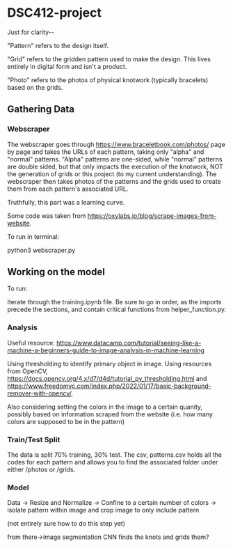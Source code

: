 # DSC412-project

Just for clarity--

"Pattern" refers to the design itself.

"Grid" refers to the gridden pattern used to make the design. This lives entirely in digital form and isn't a product.

"Photo" refers to the photos of physical knotwork (typically bracelets) based on the grids.

## Gathering Data

### Webscraper

The webscraper goes through https://www.braceletbook.com/photos/ page by page and takes the URLs of each pattern, taking only "alpha"
and "normal" patterns. "Alpha" patterns are one-sided, while "normal" patterns are double sided, but that only impacts the execution
of the knotwork, NOT the generation of grids or this project (to my current understanding). The webscraper then takes photos of the 
patterns and the grids used to create them from each pattern's associated URL.

Truthfully, this part was a learning curve.

Some code was taken from https://oxylabs.io/blog/scrape-images-from-website.

To run in terminal:

python3 webscraper.py

## Working on the model

To run:

Iterate through the training.ipynb file. Be sure to go in order, as the imports precede the sections, and contain critical functions from
helper_function.py.

### Analysis

Useful resource: https://www.datacamp.com/tutorial/seeing-like-a-machine-a-beginners-guide-to-image-analysis-in-machine-learning

Using thresholding to identify primary object in image. Using resources from OpenCV, https://docs.opencv.org/4.x/d7/d4d/tutorial_py_thresholding.html and https://www.freedomvc.com/index.php/2022/01/17/basic-background-remover-with-opencv/.

Also considering setting the colors in the image to a certain quanity, possibly based on information scraped from the website (i.e. how many colors are supposed to be in the pattern)

### Train/Test Split

The data is split 70% training, 30% test. The csv, patterns.csv holds all the codes for each pattern and allows you to find the associated
folder under either /photos or /grids.

### Model

Data -> Resize and Normalize -> Confine to a certain number of colors -> isolate pattern within image and crop image to only include pattern

(not entirely sure how to do this step yet)

from there->image segmentation CNN finds the knots and grids them?






